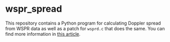# wspr_spread

This repository contains a Python program for calculating Doppler spread from WSPR data as well as a patch for `wsprd.c` that does the same.
You can find more information in [this article](https://using.tech/posts/wspr-spread/).
